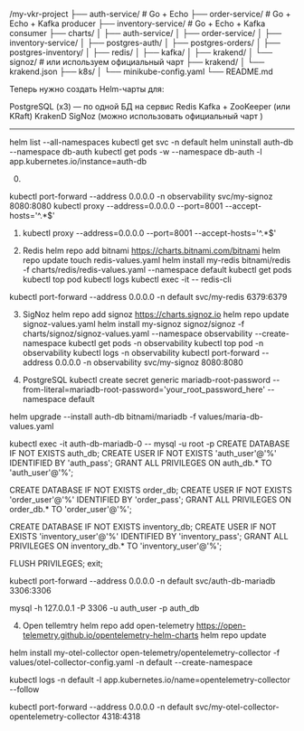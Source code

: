 /my-vkr-project
├── auth-service/               # Go + Echo
├── order-service/              # Go + Echo + Kafka producer
├── inventory-service/          # Go + Echo + Kafka consumer
├── charts/
│   ├── auth-service/
│   ├── order-service/
│   ├── inventory-service/
│   ├── postgres-auth/
│   ├── postgres-orders/
│   ├── postgres-inventory/
│   ├── redis/
│   ├── kafka/
│   ├── krakend/
│   └── signoz/                 # или используем официальный чарт
├── krakend/
│   └── krakend.json
├── k8s/
│   └── minikube-config.yaml
└── README.md


Теперь нужно создать Helm-чарты для:

PostgreSQL (x3) — по одной БД на сервис
Redis
Kafka + ZooKeeper (или KRaft)
KrakenD
SigNoz (можно использовать официальный чарт )

--------------------------------------------------------------------------------
helm list --all-namespaces
kubectl get svc -n default
helm uninstall auth-db --namespace db-auth
kubectl get pods -w --namespace db-auth -l app.kubernetes.io/instance=auth-db

0.
kubectl port-forward --address 0.0.0.0 -n observability svc/my-signoz 8080:8080
kubectl proxy --address=0.0.0.0 --port=8001 --accept-hosts='^.*$'


1. kubectl proxy --address=0.0.0.0 --port=8001 --accept-hosts='^.*$'

2. Redis
helm repo add bitnami https://charts.bitnami.com/bitnami
helm repo update
touch redis-values.yaml
helm install my-redis bitnami/redis -f charts/redis/redis-values.yaml --namespace default
kubectl get pods
kubectl top pod
kubectl logs <redis-pod-name>
kubectl exec -it <redis-pod-name> -- redis-cli

kubectl port-forward --address 0.0.0.0 -n default svc/my-redis 6379:6379

3. SigNoz
helm repo add signoz https://charts.signoz.io
helm repo update
signoz-values.yaml
helm install my-signoz signoz/signoz -f charts/signoz/signoz-values.yaml --namespace observability --create-namespace
kubectl get pods -n observability
kubectl top pod -n observability
kubectl logs -n observability <pod-name>
kubectl port-forward --address 0.0.0.0 -n observability svc/my-signoz 8080:8080

3. PostgreSQL
kubectl create secret generic mariadb-root-password --from-literal=mariadb-root-password='your_root_password_here' --namespace default

helm upgrade --install auth-db bitnami/mariadb -f values/maria-db-values.yaml

kubectl exec -it auth-db-mariadb-0 -- mysql -u root -p
CREATE DATABASE IF NOT EXISTS auth_db;
CREATE USER IF NOT EXISTS 'auth_user'@'%' IDENTIFIED BY 'auth_pass';
GRANT ALL PRIVILEGES ON auth_db.* TO 'auth_user'@'%';

CREATE DATABASE IF NOT EXISTS order_db;
CREATE USER IF NOT EXISTS 'order_user'@'%' IDENTIFIED BY 'order_pass';
GRANT ALL PRIVILEGES ON order_db.* TO 'order_user'@'%';

CREATE DATABASE IF NOT EXISTS inventory_db;
CREATE USER IF NOT EXISTS 'inventory_user'@'%' IDENTIFIED BY 'inventory_pass';
GRANT ALL PRIVILEGES ON inventory_db.* TO 'inventory_user'@'%';

FLUSH PRIVILEGES;
exit;

kubectl port-forward --address 0.0.0.0 -n default svc/auth-db-mariadb 3306:3306

mysql -h 127.0.0.1 -P 3306 -u auth_user -p auth_db

4. Open tellemtry
helm repo add open-telemetry https://open-telemetry.github.io/opentelemetry-helm-charts
helm repo update

helm install my-otel-collector open-telemetry/opentelemetry-collector -f values/otel-collector-config.yaml -n default --create-namespace

kubectl logs -n default -l app.kubernetes.io/name=opentelemetry-collector --follow

kubectl port-forward --address 0.0.0.0 -n default svc/my-otel-collector-opentelemetry-collector 4318:4318
